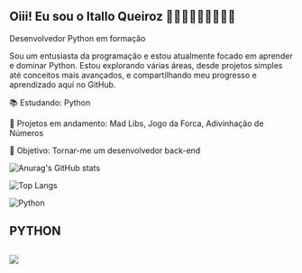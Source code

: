 ## Oiii! Eu sou o Itallo Queiroz 👨🏻‍💻👨🏻‍💻👨🏻‍💻
Desenvolvedor Python em formação

Sou um entusiasta da programação e estou atualmente focado em aprender e dominar Python. Estou explorando várias áreas, desde projetos simples até conceitos mais avançados, e compartilhando meu progresso e aprendizado aqui no GitHub.

📚 Estudando: Python

🌱 Projetos em andamento: Mad Libs, Jogo da Forca, Adivinhação de Números

🚀 Objetivo: Tornar-me um desenvolvedor back-end

![Anurag's GitHub stats](https://github-readme-stats.vercel.app/api?username=Itallo-queiroz&theme=algolia_icons=true)

![Top Langs](https://github-readme-stats.vercel.app/api/top-langs/?username=Itallo-queiroz&layout=compact)

![Python](https://img.icons8.com/color/80/000000/python.png)
## PYTHON

##

  <a href="https://instagram.com/italloo.q" target="_blank"><img src="https://img.shields.io/badge/-Instagram-%23E4405F?style=for-the-badge&logo=instagram&logoColor=white" target="_blank"></a>

 
  
